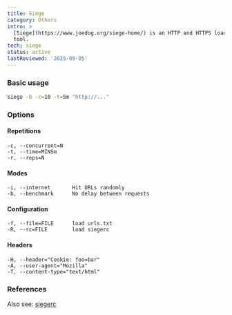 ```yaml
---
title: Siege
category: Others
intro: >
  [Siege](https://www.joedog.org/siege-home/) is an HTTP and HTTPS load testing
  tool.
tech: siege
status: active
lastReviewed: '2025-09-05'
---
```


### Basic usage

```sh
siege -b -c=10 -t=5m "http://..."
```

### Options

#### Repetitions

```
-c, --concurrent=N
-t, --time=MINSm
-r, --reps=N
```

#### Modes

```
-i, --internet       Hit URLs randomly
-b, --benchmark      No delay between requests
```

#### Configuration

```
-f, --file=FILE      load urls.txt
-R, --rc=FILE        load siegerc
```

#### Headers

```
-H, --header="Cookie: foo=bar"
-A, --user-agent="Mozilla"
-T, --content-type="text/html"
```

### References

Also see: [siegerc](https://gist.github.com/stansmet/3067988)
